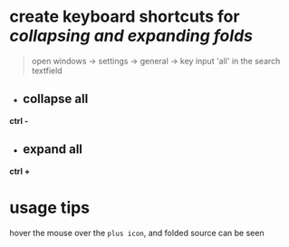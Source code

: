 # create keyboard shortcuts for *collapsing and expanding folds*
> open windows -> settings -> general -> key
> input 'all' in the search textfield
- ## collapse all
**ctrl -**
- ## expand all
**ctrl +**

# usage tips
hover the mouse over the `plus icon`, and folded source can be seen
